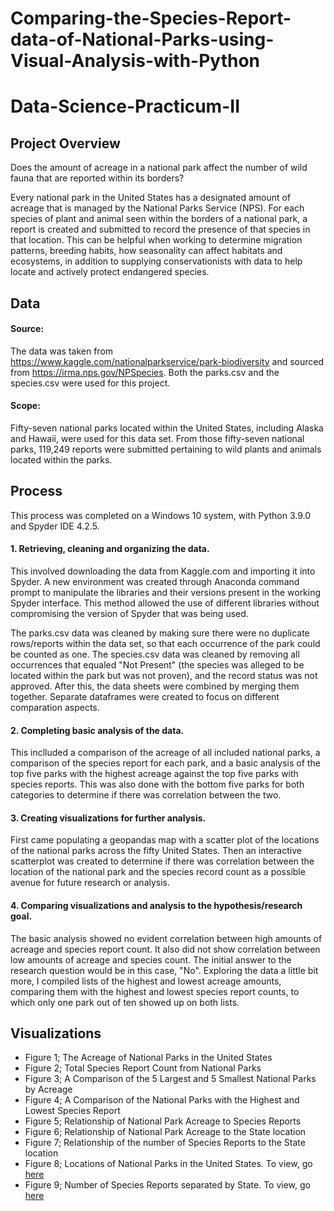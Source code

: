 # Comparing-the-Species-Report-data-of-National-Parks-using-Visual-Analysis-with-Python
# Data-Science-Practicum-II
## Project Overview
Does the amount of acreage in a national park affect the number of wild fauna that are reported within its borders? 

Every national park in the United States has a designated amount of acreage that is managed by the National Parks Service (NPS). For each species of plant and animal seen within the borders of a national park, a report is created and submitted to record the presence of that species in that location. This can be helpful when working to determine migration patterns, breeding habits, how seasonality can affect habitats and ecosystems, in addition to supplying conservationists with data to help locate and actively protect endangered species. 

## Data
#### Source: 
The data was taken from https://www.kaggle.com/nationalparkservice/park-biodiversity and sourced from https://irma.nps.gov/NPSpecies. Both the parks.csv and the species.csv were used for this project. 

#### Scope: 
Fifty-seven national parks located within the United States, including Alaska and Hawaii, were used for this data set. From those fifty-seven national parks, 119,249 reports were submitted pertaining to wild plants and animals located within the parks. 
## Process
This process was completed on a Windows 10 system, with  Python 3.9.0 and Spyder IDE 4.2.5. 
#### 1.	Retrieving, cleaning and organizing the data. 
This involved downloading the data from Kaggle.com and importing it into Spyder. A new environment was created through Anaconda command prompt to manipulate the libraries and their versions present in the working Spyder interface. This method allowed the use of different libraries without compromising the version of Spyder that was being used. 

The parks.csv data was cleaned by making sure there were no duplicate rows/reports within the data set, so that each occurrence of the park could be counted as one. The species.csv data was cleaned by removing all occurrences that equaled "Not Present" (the species was alleged to be located within the park but was not proven), and the record status was not approved. After this, the data sheets were combined by merging them together. Separate dataframes were created to focus on different comparation aspects. 

#### 2.	Completing basic analysis of the data. 
This inclluded a comparison of the acreage of all included national parks, a comparison of the species report for each park, and a basic analysis of the top five parks with the highest acreage against the top five parks with species reports. This was also done with the bottom five parks for both categories to determine if there was correlation between the two.  

#### 3.	Creating visualizations for further analysis. 
First came populating a geopandas map with a scatter plot of the locations of the national parks across the fifty United States. Then an interactive scatterplot was created to determine if there was correlation between the location of the national park and the species record count as a possible avenue for future research or analysis. 

#### 4.	Comparing visualizations and analysis to the hypothesis/research goal. 
The basic analysis showed no evident correlation between high amounts of acreage and species report count. It also did not show correlation between low amounts of acreage and species count. The initial answer to the research question would be in this case, "No". Exploring the data a little bit more, I compiled lists of the highest and lowest acreage amounts, comparing them with the highest and lowest species report counts, to which only one park out of ten showed up on both lists. 

## Visualizations
- Figure 1; The Acreage of National Parks in the United States 
- Figure 2; Total Species Report Count from National Parks 
- Figure 3; A Comparison of the 5 Largest and 5 Smallest National Parks by Acreage 
- Figure 4; A Comparison of the National Parks with the Highest and Lowest Species Report 
- Figure 5; Relationship of National Park Acreage to Species Reports
- Figure 6; Relationship of National Park Acreage to the State location 
- Figure 7; Relationship of the number of Species Reports to the State location
- Figure 8; Locations of National Parks in the United States. To view, go [here](https://kaytiemoyer.github.io/Comparing-the-Species-Report-data-of-National-Parks-using-Visual-Analysis-with-Python/Figure%208.html)
- Figure 9; Number of Species Reports separated by State. To view, go [here](https://kaytiemoyer.github.io/Comparing-the-Species-Report-data-of-National-Parks-using-Visual-Analysis-with-Python/Figure%209.html)

